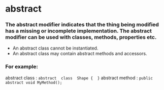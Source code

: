 # abstract 
###  The abstract modifier indicates that the thing being modified has a missing or incomplete implementation. The abstract modifier can be used with classes, methods, properties etc.
-   An abstract class cannot be instantiated.
-   An abstract class may contain abstract methods and accessors.
### For example:
abstract class :
`abstract  class  Shape {  }`
abstract method :
`public abstract void MyMethod();`
